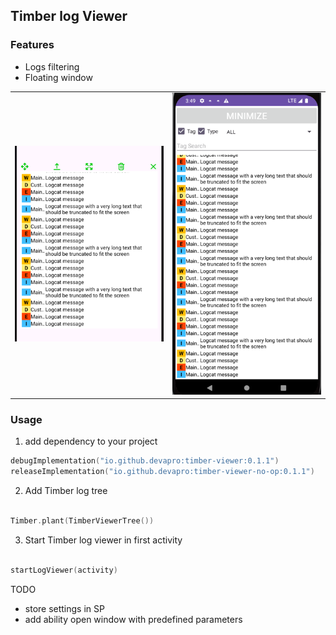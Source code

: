 ## Timber log Viewer

### Features
- Logs filtering
- Floating window

<table>
  <tr>
    <td>
        <img src="https://github.com/devapro/timber-log-viewer/blob/main/screenshots/floating_window.png" width="250" style="max-width:100%;">
    </td>
    <td>
        <img src="https://github.com/devapro/timber-log-viewer/blob/main/screenshots/activity.png" width="250" style="max-width:100%;">
    </td>
  </tr>
</table>

### Usage

1. add dependency to your project

```kotlin
debugImplementation("io.github.devapro:timber-viewer:0.1.1")
releaseImplementation("io.github.devapro:timber-viewer-no-op:0.1.1")
```
2. Add Timber log tree

```kotlin

Timber.plant(TimberViewerTree())

```

3. Start Timber log viewer in first activity

```kotlin

startLogViewer(activity)

```

TODO

- store settings in SP
- add ability open window with predefined parameters